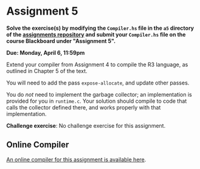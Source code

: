 # Assignment 5

**Solve the exercise(s) by modifying the `Compiler.hs` file in the `a5`
directory of the [assignments
repository](https://github.com/jnear/cs202-assignments) and submit
your `Compiler.hs` file on the course Blackboard under "Assignment
5".**

**Due: Monday, April 6, 11:59pm**


Extend your compiler from Assignment 4 to compile the R3 language, as
outlined in Chapter 5 of the text.

You will need to add the pass `expose-allocate`, and update other
passes.

You do *not* need to implement the garbage collector; an
implementation is provided for you in `runtime.c`. Your solution
should compile to code that calls the collector defined there, and
works properly with that implementation.

**Challenge exercise**: No challenge exercise for this assignment.

## Online Compiler

[An online compiler for this assignment is available
here](http://jnear.w3.uvm.edu/cs202/compiler-a5.php).
